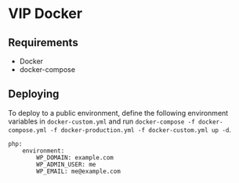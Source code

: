 # VIP Docker

## Requirements

* Docker
* docker-compose

## Deploying

To deploy to a public environment, define the following environment
variables in `docker-custom.yml` and run `docker-compose -f docker-compose.yml -f docker-production.yml -f docker-custom.yml up -d`.

```
php:
    environment:
        WP_DOMAIN: example.com
        WP_ADMIN_USER: me
        WP_EMAIL: me@example.com
```
